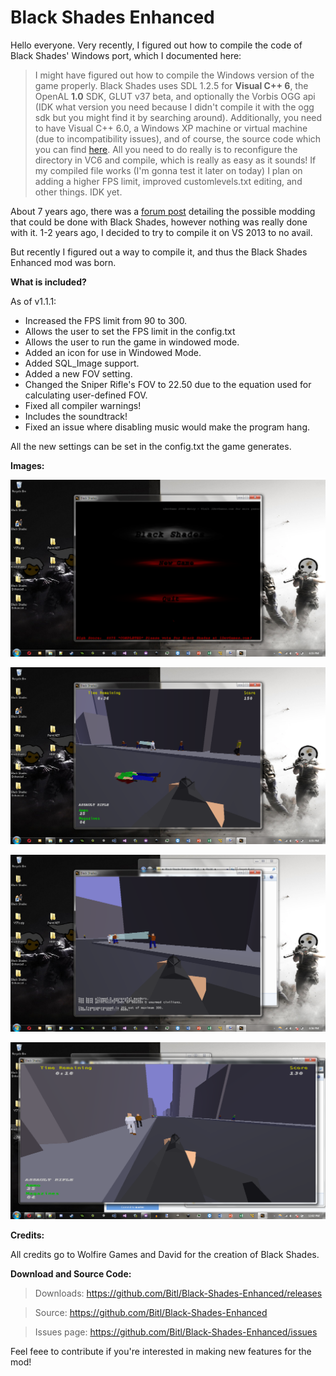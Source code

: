 # Black Shades Enhanced

Hello everyone. Very recently, I figured out how to compile the code of Black Shades' Windows port, which I documented here:


>I might have figured out how to compile the Windows version of the game properly.
>Black Shades uses SDL 1.2.5 for **Visual C++ 6**, the OpenAL **1.0** SDK, GLUT v37 beta, and optionally the Vorbis OGG api (IDK what version you need because I didn't compile it with the ogg sdk but you might find it by searching around).
>Additionally, you need to have Visual C++ 6.0, a Windows XP machine or virtual machine (due to incompatibility issues), and of course, the source code which you can find [here](https://forums.wolfire.com/viewtopic.php?f=2&t=1355&p=174394).
>All you need to do really is to reconfigure the directory in VC6 and compile, which is really as easy as it sounds!
>If my compiled file works (I'm gonna test it later on today) I plan on adding a higher FPS limit, improved customlevels.txt editing, and other things. IDK yet.


About 7 years ago, there was a [forum post](https://forums.wolfire.com/viewtopic.php?t=15294) detailing the possible modding that could be done with Black Shades, however nothing was really done with it. 1-2 years ago, I decided to try to compile it on VS 2013 to no avail.

But recently I figured out a way to compile it, and thus the Black Shades Enhanced mod was born.

**What is included?**

As of v1.1.1:
- Increased the FPS limit from 90 to 300.
- Allows the user to set the FPS limit in the config.txt
- Allows the user to run the game in windowed mode.
- Added an icon for use in Windowed Mode.
- Added SQL_Image support.
- Added a new FOV setting.
- Changed the Sniper Rifle's FOV to 22.50 due to the equation used for calculating user-defined FOV.
- Fixed all compiler warnings!
- Includes the soundtrack!
- Fixed an issue where disabling music would make the program hang.

All the new settings can be set in the config.txt the game generates.

**Images:**

![1](https://github.com/Bitl/Black-Shades-Enhanced/raw/master/images/img1.png)

![2](https://github.com/Bitl/Black-Shades-Enhanced/raw/master/images/img2.png)

![3](https://github.com/Bitl/Black-Shades-Enhanced/raw/master/images/img3.png)

![4](https://github.com/Bitl/Black-Shades-Enhanced/raw/master/images/img4.png)

**Credits:**

All credits go to Wolfire Games and David for the creation of Black Shades.

**Download and Source Code:**

>Downloads: https://github.com/Bitl/Black-Shades-Enhanced/releases

>Source: https://github.com/Bitl/Black-Shades-Enhanced

>Issues page: https://github.com/Bitl/Black-Shades-Enhanced/issues

Feel feee to contribute if you're interested in making new features for the mod!